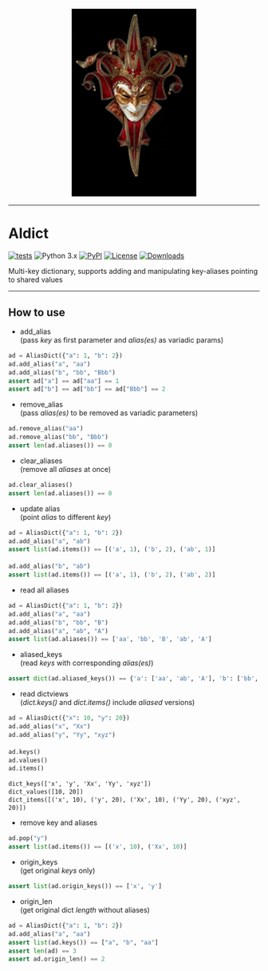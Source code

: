 <p align="center">
  <img src="https://github.com/kaliv0/aldict/blob/main/assets/alter-ego.jpg?raw=true" width="250" alt="Alter Ego">
</p>

---
# Aldict

[![tests](https://img.shields.io/github/actions/workflow/status/kaliv0/aldict/ci.yml)](https://github.com/kaliv0/aldict/actions/workflows/ci.yml)
![Python 3.x](https://img.shields.io/badge/python-^3.11-blue?style=flat-square&logo=Python&logoColor=white)
[![PyPI](https://img.shields.io/pypi/v/aldict.svg)](https://pypi.org/project/aldict/)
[![License](https://img.shields.io/badge/License-MIT-yellow?style=flat-square)](https://github.com/kaliv0/aldict/blob/main/LICENSE)
[![Downloads](https://static.pepy.tech/badge/aldict)](https://pepy.tech/projects/aldict)

Multi-key dictionary, supports adding and manipulating key-aliases pointing to shared values

---
## How to use

- add_alias
<br>(pass <i>key</i> as first parameter and <i>alias(es)</i> as variadic params)
```python
ad = AliasDict({"a": 1, "b": 2})
ad.add_alias("a", "aa")
ad.add_alias("b", "bb", "Bbb")
assert ad["a"] == ad["aa"] == 1
assert ad["b"] == ad["bb"] == ad["Bbb"] == 2
```
- remove_alias
<br>(pass <i>alias(es)</i> to be removed as variadic parameters)
```python
ad.remove_alias("aa")
ad.remove_alias("bb", "Bbb")
assert len(ad.aliases()) == 0
```
- clear_aliases
<br>(remove all <i>aliases</i> at once)
```python
ad.clear_aliases()
assert len(ad.aliases()) == 0
```
- update alias
<br>(point <i>alias</i> to different <i>key</i>)
```python
ad = AliasDict({"a": 1, "b": 2})
ad.add_alias("a", "ab")
assert list(ad.items()) == [('a', 1), ('b', 2), ('ab', 1)]

ad.add_alias("b", "ab")
assert list(ad.items()) == [('a', 1), ('b', 2), ('ab', 2)]
```
- read all aliases
```python
ad = AliasDict({"a": 1, "b": 2})
ad.add_alias("a", "aa")
ad.add_alias("b", "bb", "B")
ad.add_alias("a", "ab", "A")
assert list(ad.aliases()) == ['aa', 'bb', 'B', 'ab', 'A']
```
- aliased_keys
<br>(read <i>keys</i> with corresponding <i>alias(es)</i>)
```python
assert dict(ad.aliased_keys()) == {'a': ['aa', 'ab', 'A'], 'b': ['bb', 'B']}
```
- read dictviews
<br>(<i>dict.keys()</i> and <i>dict.items()</i> include <i>aliased</i> versions)
```python
ad = AliasDict({"x": 10, "y": 20})
ad.add_alias("x", "Xx")
ad.add_alias("y", "Yy", "xyz")

ad.keys()
ad.values()
ad.items()
```
```shell
dict_keys(['x', 'y', 'Xx', 'Yy', 'xyz'])
dict_values([10, 20])
dict_items([('x', 10), ('y', 20), ('Xx', 10), ('Yy', 20), ('xyz', 20)])
```
- remove key and aliases
```python
ad.pop("y")
assert list(ad.items()) == [('x', 10), ('Xx', 10)]
```
- origin_keys
<br>(get original <i>keys</i> only)
```python
assert list(ad.origin_keys()) == ['x', 'y']
```
- origin_len
<br>(get original dict <i>length</i> without aliases)
```python
ad = AliasDict({"a": 1, "b": 2})
ad.add_alias("a", "aa")
assert list(ad.keys()) == ["a", "b", "aa"]
assert len(ad) == 3
assert ad.origin_len() == 2
```
